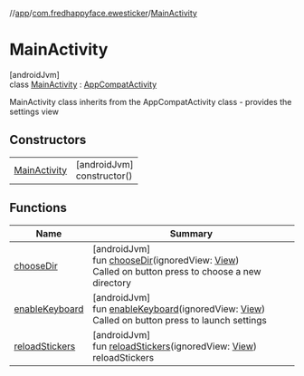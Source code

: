 //[app](../../../index.md)/[com.fredhappyface.ewesticker](../index.md)/[MainActivity](index.md)

# MainActivity

[androidJvm]\
class [MainActivity](index.md) : [AppCompatActivity](https://developer.android.com/reference/kotlin/androidx/appcompat/app/AppCompatActivity.html)

MainActivity class inherits from the AppCompatActivity class - provides the settings view

## Constructors

| | |
|---|---|
| [MainActivity](-main-activity.md) | [androidJvm]<br>constructor() |

## Functions

| Name | Summary |
|---|---|
| [chooseDir](choose-dir.md) | [androidJvm]<br>fun [chooseDir](choose-dir.md)(ignoredView: [View](https://developer.android.com/reference/kotlin/android/view/View.html))<br>Called on button press to choose a new directory |
| [enableKeyboard](enable-keyboard.md) | [androidJvm]<br>fun [enableKeyboard](enable-keyboard.md)(ignoredView: [View](https://developer.android.com/reference/kotlin/android/view/View.html))<br>Called on button press to launch settings |
| [reloadStickers](reload-stickers.md) | [androidJvm]<br>fun [reloadStickers](reload-stickers.md)(ignoredView: [View](https://developer.android.com/reference/kotlin/android/view/View.html))<br>reloadStickers |
